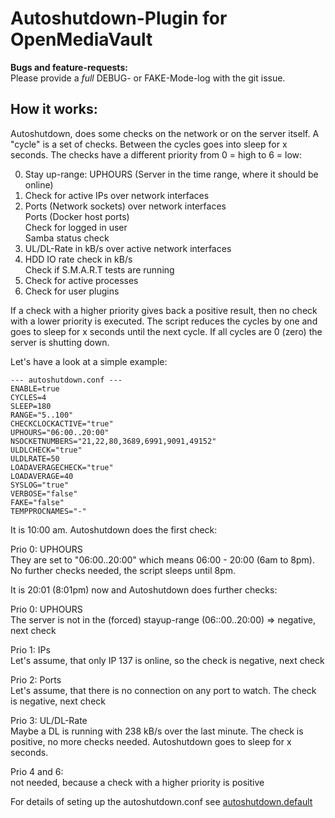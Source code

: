 Autoshutdown-Plugin for OpenMediaVault
======================================

__Bugs and feature-requests:__  
Please provide a _full_ DEBUG- or FAKE-Mode-log with the git issue.


How it works:
-------------
Autoshutdown, does some checks on the network or on the server itself. A
"cycle" is a set of checks. Between the cycles goes into sleep for x
seconds. The checks have a different priority from 0 = high to 6 = low:

0. Stay up-range: UPHOURS (Server in the time range, where it should be online)
1. Check for active IPs over network interfaces
2. Ports (Network sockets) over network interfaces  
   Ports (Docker host ports)  
   Check for logged in user  
   Samba status check  
3. UL/DL-Rate in kB/s over active network interfaces
4. HDD IO rate check in kB/s  
   Check if S.M.A.R.T tests are running  
5. Check for active processes
6. Check for user plugins

If a check with a higher priority gives back a positive result, then no check
with a lower priority is executed. The script reduces the cycles by one and
goes to sleep for x seconds until the next cycle. If all cycles are 0 (zero)
the server is shutting down.

Let's have a look at a simple example:

    --- autoshutdown.conf ---
    ENABLE=true
    CYCLES=4
    SLEEP=180
    RANGE="5..100"
    CHECKCLOCKACTIVE="true"
    UPHOURS="06:00..20:00"
    NSOCKETNUMBERS="21,22,80,3689,6991,9091,49152"
    ULDLCHECK="true"
    ULDLRATE=50
    LOADAVERAGECHECK="true"
    LOADAVERAGE=40
    SYSLOG="true"
    VERBOSE="false"
    FAKE="false"
    TEMPPROCNAMES="-"

It is 10:00 am. Autoshutdown does the first check:

Prio 0: UPHOURS  
They are set to "06:00..20:00" which means 06:00 - 20:00 (6am to 8pm). No
further checks needed, the script sleeps until 8pm.

It is 20:01 (8:01pm) now and Autoshutdown does further checks:

Prio 0: UPHOURS  
The server is not in the (forced) stayup-range (06::00..20:00) => negative, next check

Prio 1: IPs  
Let's assume, that only IP 137 is online, so the check is negative, next check

Prio 2: Ports  
Let's assume, that there is no connection on any port to watch. The check is negative, next check

Prio 3: UL/DL-Rate  
Maybe a DL is running with 238 kB/s over the last minute. The check is positive, no more checks needed.
Autoshutdown goes to sleep for x seconds.

Prio 4 and 6:  
not needed, because a check with a higher priority is positive

For details of seting up the autoshutdown.conf see [autoshutdown.default](https://github.com/OpenMediaVault-Plugin-Developers/openmediavault-autoshutdown/blob/master/etc/autoshutdown.default)
